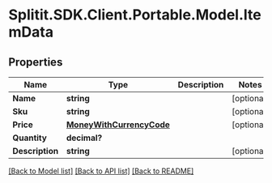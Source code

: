 # Splitit.SDK.Client.Portable.Model.ItemData
## Properties

Name | Type | Description | Notes
------------ | ------------- | ------------- | -------------
**Name** | **string** |  | [optional] 
**Sku** | **string** |  | [optional] 
**Price** | [**MoneyWithCurrencyCode**](MoneyWithCurrencyCode.md) |  | [optional] 
**Quantity** | **decimal?** |  | 
**Description** | **string** |  | [optional] 

[[Back to Model list]](../README.md#documentation-for-models) [[Back to API list]](../README.md#documentation-for-api-endpoints) [[Back to README]](../README.md)

